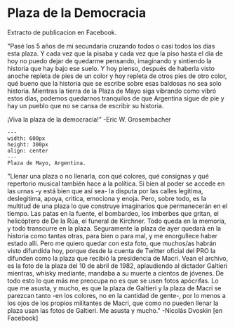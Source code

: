 # Plaza de la Democracia

Extracto de publicacion en Facebook.

"Pasé los 5 años de mi secundaria cruzando todos o casi todos los días esta plaza. Y cada vez que la pisaba y cada vez que la piso hasta el día de hoy no puedo dejar de quedarme pensando, imaginando y sintiendo la historia que hay bajo ese suelo. Y hoy pienso, después de haberla visto anoche repleta de pies de un color y hoy repleta de otros pies de otro color, qué bueno que la historia que se escribe sobre esas baldosas no sea solo historia. Mientras la tierra de la Plaza de Mayo siga vibrando como vibró estos días, podemos quedarnos tranquilos de que Argentina sigue de pie y hay un pueblo que no se cansa de escribir su historia. 

¡Viva la plaza de la democracia!" -Eric W. Grosembacher

```{figure} ../img/plaza-mayo.png
---
width: 600px
height: 300px
align: center
---
Plaza de Mayo, Argentina.
```

"Llenar una plaza o no llenarla, con qué colores, qué consignas y qué repertorio musical también hace a la política. Si bien al poder se accede en las urnas -y está bien que así sea- la disputa por las calles legitima, deslegitima, apoya, critica, emociona y enoja. Pero, sobre todo, es la multitud de una plaza lo que construye imaginarios que permanecerán en el tiempo. Las patas en la fuente, el bombardeo, los imberbes que gritan, el helicóptero de De la Rúa, el funeral de Kirchner. Todo queda en la memoria, y todo transcurre en la plaza. Seguramente la plaza de ayer quedará en la historia como tantas otras, para bien o para mal, y me enorgullece haber estado allí. Pero me quiero quedar con esta foto, que muchos/as habrán visto difundida hoy, porque desde la cuenta de Twitter oficial del PRO la difunden como la plaza que recibió la presidencia de Macri. Vean el archivo, es la foto de la plaza del 10 de abril de 1982, aplaudiendo al dictador Galtieri mientras, whisky mediante, mandaba a su muerte a cientos de jóvenes. De todo esto lo que más me preocupa no es que se usen fotos apócrifas. Lo que me asusta, y mucho, es que la plaza de Galtieri y la plaza de Macri se parezcan tanto -en los colores, no en la cantidad de gente-, por lo menos a los ojos de los propios militantes de Macri, que como no pueden llenar la plaza usan las fotos de Galtieri. Me asusta y mucho." -Nicolás Dvoskin [en Facebook]

